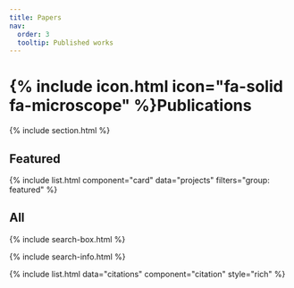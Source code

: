 ```yaml
---
title: Papers
nav:
  order: 3
  tooltip: Published works
---
```


# {% include icon.html icon="fa-solid fa-microscope" %}Publications

{% include section.html %}

## Featured

{% include list.html component="card" data="projects" filters="group: featured" %}

## All

{% include search-box.html %}

{% include search-info.html %}

{% include list.html data="citations" component="citation" style="rich" %}
